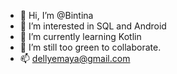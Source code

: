 - 👋 Hi, I’m @Bintina
- 👀 I’m interested in SQL and Android
- 🌱 I’m currently learning Kotlin
- 💞️ I’m still too green to collaborate.
- 📫 dellyemaya@gmail.com

<!---
Bintina/Bintina is a ✨ special ✨ repository because its `README.md` (this file) appears on your GitHub profile.
You can click the Preview link to take a look at your changes.
--->
